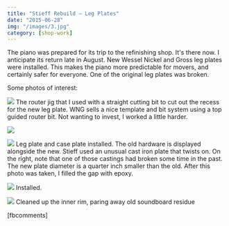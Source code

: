 ```yaml
---
title: "Stieff Rebuild – Leg Plates"
date: "2015-06-28"
img: "/images/3.jpg"
category: [shop-work]
---
```


The piano was prepared for its trip to the refinishing shop. It's there now. I anticipate its return late in August. New Wessel Nickel and Gross leg plates were installed. This makes the piano more predictable for movers, and certainly safer for everyone. One of the original leg plates was broken.

Some photos of interest:

![](/images/2.jpg) The router jig that I used with a straight cutting bit to cut out the recess for the new leg plate. WNG sells a nice template and bit system using a top guided router bit. Not wanting to invest, I worked a little harder.

![](/images/1.jpg)

![](/images/3.jpg) Leg plate and case plate installed. The old hardware is displayed alongside the new. Stieff used an unusual cast iron plate that twists on. On the right, note that one of those castings had broken some time in the past. The new plate diameter is a quarter inch smaller than the old. After this photo was taken, I filled the gap with epoxy.

![](/images/4.jpg) Installed.

![](/images/5.jpg) Cleaned up the inner rim, paring away old soundboard residue

\[fbcomments\]
